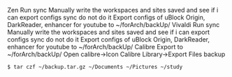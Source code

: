 Zen
	Run sync
	Manually write the workspaces and sites saved and see if i can export configs
	sync do not do it
	Export configs of uBlock Origin, DarkReader, enhancer for youtube to
	~/forArch/backUp/
Vivaldi
	Run sync
	Manually write the workspaces and sites saved and see if i can export configs
	sync do not do it
	Export configs of uBlock Origin, DarkReader, enhancer for youtube to
	~/forArch/backUp/
Calibre
	Export to ~/forArch/backUp/
	Open calibre->Icon Calibre Library->Export
Files backup
```
$ tar czf ~/backup.tar.gz ~/Documents ~/Pictures ~/study
```
